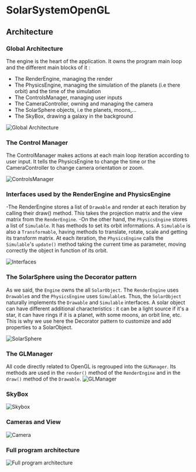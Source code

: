# SolarSystemOpenGL

## Architecture
### Global Architecture
The engine is the heart of the application. It owns the program main loop and the different main blocks of it :
- The RenderEngine, managing the render
- The PhysicsEngine, managing the simulation of the planets (i.e there orbit) and the time of the simulation
- The ControlsManager, managing user inputs
- The CameraController, owning and managing the camera
- The SolarSphere objects, i.e the planets, moons,...
- The SkyBox, drawing a galaxy in the background 

![Global Architecture](http://www.plantuml.com/plantuml/png/SoWkIImgAStDuNBDIy_CIrNGrTLIK39KKWXApKj9BO88eii5P5GMPoONOvTqpiyhAShFAVPDp4jCJot2a4xCJIrAX2hAGPFNKb88piz9B0eko4WjmZ0vEBlIAR-22mYISnABYnMWqjMr43xKoMYYCCUY2MEu0ow3vW641BBJu89GHu7u3a3hWG490000)

### The Control Manager
The ControlManager makes actions at each main loop iteration according to user input. It tells the PhysicsEngine to change the time or the CameraController to change camera orientation or zoom.

![ControlsManager](http://www.plantuml.com/plantuml/png/RP5D2i8m48NtESNGPMaBRbr8iRWKn9vWY4CRp8yayQUATpTYA3NjSjutyoPvKpkFrb-LP3lT2KrGbZbagmoEf4zaVsBA3ltW17VBi37QMoFT7ZLsP6SO5LcCJJBXUGQjaMZRIqzsvjoUXwrvi6H1m9kPAwoXwL5tvE0cw5x0qnXLL5MrEFttdyce5ue0EQVWY5uOpHZZ4fs3sFfwnpgcbQZHDvNJnuuapMu4qrH6CURnhUkmFjpm0m00)

### Interfaces used by the RenderEngine and PhysicsEngine
-The RenderEngine stores a list of `Drawable` and render at each iteration by calling their draw() method. This takes the projection matrix and the view matrix from the `RenderEngine`.
-On the other hand, the `PhysicsEngine` stores a list of `Simulable`. It has methods to set its orbit informations. A `Simulable` is also a `Transformable`, having methods to translate, rotate, scale and getting its transform matrix. At each iteration, the `PhysicsEngine` calls the `Simulable`'s `update()` method taking the current time as parameter, moving correctly the object in function of its orbit.

![Interfaces](http://www.plantuml.com/plantuml/png/VLHDRzD04BtxLwnoSafQ2S6vAXyLL6f4L2CkYCDqFR67hdVDx3XD5FBViHrZDXlJd3pllNdZUT7unWkmD9L9Rcr15jNbvOMQlPwf1xGvyX6CkLMvywJzDFd1MM5d_18i5CXdD5J8C8XCn5_CLEOCS5QNo6VEsTFklTicqO2MlZvpdH95htrIgQkhOJnLZO57WyaOG4X_P7Z-FtjFHIcPQrXZCXgretzVgwyCrgyTLtrtGbQGrw1nT5JxHBM_Lnj7kSfRCAr0tggQtSyb2DDseNfWG_Xy1ER7Xgo46hyX2sw__r05IlTC6dqw3nmzogVx8OnqV5A5MKQgrYvl9PamsK9j_0gaNAYXNFVbF3a46mIhnMj8nnWGJ3UetuI3s4a7vwxfUXZoXUea2hRa9tI_6X1aIyw6fDTW9gpHeuplDARGXrS4p374D5hctz-sFyrb1OnMqjDbNHJUkzf1xScd_J9FLKIlaEab_Wi_ae2vrHgjC6cItT-8S5hQEReyNHi7eahNi8zq3rs0vEovSDhmpcf3jcyPn3aMZ7WYR-eS10TUgC8x-xcrxAFK1hnNms7i3qCzdak8ZWSPmV4n1qnqrICHV3L6SFXUTFLDExwfp1y0)

### The SolarSphere using the Decorator pattern
As we said, the `Engine` owns the all `SolarObject`. The `RenderEngine` uses `Drawable`s and the `PhysicsEngine` uses `Simulable`s. Thus, the `SolarObject` naturally implements the `Drawable` and `Simulable` interfaces.
A solar object can have different additional characteristics : it can be a light source if it's a star, it can have rings if it is a planet, with some moons, an orbit line, etc. This is why we use here the Decorator pattern to customize and add properties to a SolarObject.

![SolarSphere](http://www.plantuml.com/plantuml/png/VLHDSzCm4BtxLsXwSalQ2voP0kr0XcR891qk38UDl754PScirccOqF-ER2l-K4tYY_tUqzFkoqgtZe6uAdIojXfeNUwGKDpS_7qlxWYUOQFnDRDMHQLZwYEuGFVWI727qXAmfTUgUvChW-Bw-afSN5sCg6-qKVpGic5Lx9UibCdFq5svhUQHmBYjfIBkmDDssY5XcoDxJ1mJPHXf2nAxW3me_E_DtgfCP1vC2-1teYJxQm5CwZ0J3R1N-Dm2b-s2zGvA_8x4UFZnK-J8zRkIwDBBWQD3_lom00CvKjgzYLml8fMtoxnapLJdiNTBuDrCXCzjytcPl2I33leeuZQuPZGmfdkKRuSRaUKQpcnLho78PgAM23WeDw7xNG4Z6MNDg5e9Ui8Q7N9NKvT24ru-ODeGqwYP_cy-ZdDP0g7XTDoiZSBxK5eedN9DKUAfYEWbaZh7DsCA-bvAD4nAAlvpYWYdfRMZpTAjji1YPojoaMvL1wYiEI_i3UT6QcMQ9K6SOKw88tbLPi0OU5O5piqNR-cZz8_Ku9m8X_7uCZtr_G4P1mrPzibgIuzuu8hmD8PbFNMTTtnV18C87WoNgjpSV2qYX-XyHZOZBXtMk_7clLLpROIbzVjfMsKCqghPUoO2PYlkiVzRzhTLyEs0TcvadT1CXFXtIZuPTDEE_hb5arM5_WS0)

### The GLManager
All code directly related to OpenGL is regrouped into the `GLManager`. Its methods are used in the `render()` method of the `RenderEngine` and in the `draw()` method of the `Drawable`.
![GLManager](http://www.plantuml.com/plantuml/png/bLJDZjem4BxdAUPK6JMSMlMmxQM22bK2jIhRvO0u3F6Gp3QnaJC9h5Rxxar2_YEXbWEov_lnZEmlg_K63ORauCjy3h_8Q7BVJCY6l26qT7Z1OqoU5yIOfj2XhnuKl_UvPGsezHCvuO1IjOtmJEMEhli3vBCUJHTcBM-r9fCba5XDVc7BHY2lL0kR6PaDtGjJJKvjnR49uG-z-52ly_GdIjHkJzLszhadprAQo4VslmsVh4iQ0kiQFreRGuJf1E_hKv8QVy8ueuvKZzKrSvzyYYt-CpcCauU7d88Fx_vBaQ1yd2YA9cd7MY9LjG2NXh1QP-MreDQFT9NCaVgUO4Z0IJYbBB8ZRV0yOEu_7O3BHJe-ysiWd5DDRjgCRO32rlXGsvPzr-z4RjHYEl6RpUFBcGR6PCgtMiwZ1dNDQGTC1KiwIxHpB5FPFVZ8HWyhcPdMWfZGbQKtpsCZv4uOK9ihU1tbGvLN16TddpSeZgy-L8MSwN8hr4zl6BEGf0tMw6ssYLNj2i9uCsAr2RaJAk-j-GhqFnZr1FDs8djyfa3I_U5sGf-hjilrZessbwQJ2vjwwSC24t88mIYSFoe_rVcFy3M7aQZgVsip5n34VOQhpbUpwPMKy_m5)
### SkyBox
![Skybox](http://www.plantuml.com/plantuml/png/NP11IyD048Nlyok6dX9j2u9ub2AA5mD2n4lfOSnEjwlf9inEqvNQ_-xQ3QMufvd7UnyxRn6KH7VR5kglxuSkudp-Su-FGdlwQ1cUl7MUSJQxmidD1BC7m7bbMLF3PoSU0DEx7Zfdq2Ins9BUOY_TPqKgBaxn90oEzraeSw3UKC_lBCfnkKBB-ZUxXaDHNX03w_DBHPuiIt6UqBRLFrV2cMIfLPotE8HNqiqKntLzMaiu0ZGjXJ3Ua_-U4MJC6qVT2OSHihnROPzYuIANQpaSOS7UfF9-0G00)

### Cameras and View
![Camera](http://www.plantuml.com/plantuml/png/TP9FRnCn4CNl_XIZd9AIhSIV4qAegD0JI5LR43rExCbYyDfXFBkj2dntibvli-usj_ZzNjuyp_ei2hAqZLFds10Zd9x-VGytZ3vk0pUuSPJ9UV32mJbYgAeJM9miu9kbkoFqvG86eAx86-9FlhQUu5rLPHtUmlMUHBZay3CbmHSKjfgYokOow311AUk5U8kQogRmHm40lEY2DI0zSIYqx4Y_Naq81-bb4zh-Func3Rq5yDx6Pto_MnHYRuEVmgZHFHDDaUInKrncrg2yWNf2qbNlz_YVKjfXZ6a3HVyXIF_Qe7Df3WXoJRA6NDpOAEWrNN1eRag4ldRqlJpUhihm2oOgSzDX5wALmrqt8JYmyT0awybRamo3dwgNEMJKSuyz-JWhFVTyIEsFwBVJfStUNbxWKttyrXXtfEKAnOQS7adwpI-lXQslmPhry2MwaTzPqJzAouZIEHNJOZjAfldx-KnR6USRgfbexlcwE-vu2A4PwSDgUhz-zF1hlfFPKnfstP5-1PBSP-HDsxZ_)
### Full program architecture
![Full program architecture](http://www.plantuml.com/plantuml/png/nLTVRzis47_tfo3wCCYTOc1_i8TjADecRHVCGOCuJLSKnK1J5uarHMhaoN-wxRjFf2XMf1olByFy9Dxln-FTyUvuVcgGQcnhCJkdDMXA5ek_df1RJQMvLxgcQm4UELSIjH82D3axUqmUFNv4xZZi7a2_UKHwOEOHSqKbBHtyX4ps_4ZEAofBC6JRwSp99wNgVB5O7DrzNHqCP-Q5BBc4qLRaDH3A60ZG5BcICqyPx5qfGVMggK23XuAngytXkTgdqXkG1UXUc62n5IcOc9t2gV-prthDSTbJklYF3Bq0fZH5fMUnsuk5zudNhN3Nv8sDuGjDTm-ZIrvMk5AjPWdXvxCpRsGNtrM767AjrKTtu-IAekOCpEo6o_A4mS4qoqcJgWzudsx1o96QVqEyyWYo1wdZjeo4pwdfTKJvS6pNbFLgwM_KHYXEZnWAXdS_BX7qFMKGfEJF6Ub-NsyLBqZH2REQulUawKBiWhlFYHMuOkW5ytx3gg8Dt856sB__G4f0-stl8fkFD1h0O4qMlaWfhX9MfwxeA2lKzYQtvffYbHE_l7VB-UpliGVH9KPke4K4HSYsmBuR7wGLMd6XMhj7qo8dbaBedfiZl3zQYg0bLpAobb5nH3KOm61JY88BNZb2-Y1ciJC-Xr973E0rrI0nYvrLIV2UDOesXXjd5DdK2NmDcf_2NSbJyO8naBQUE1w64C5ngjMeYknUA8gaKgqs2Uz6eUjx9uYHmal919TkYoSNK6g0YDus1KNmk6snb_ANJcKSod4d2S6qRfU0ryfmTuJNwZHPu58YI6FzdiSxpfLGUd9PeGpZww95uVYtiCTMmv3CpP2xJ51ZV3DBx_cMwXBGNj2t19FSkGkrbyLwufVBQqpbmrLIqm336njZhz_qgWSxUP7tNNKxu3kEh8ef0-JMrhXd3FaM76bQGKkuHt--lz0fvqtpCCC-lWFwQJxspnxTVqKnITve7nAVEAkBvUyljY2HG4wwnLik2xKRkBjy6b96Qx_AaxU-6PtgHVrXPwFiUBt-20o9iPB-sxp_qBFyesCsXxNQZpnsGz0GRjeqWhE-aE8a2gqqJS3GXUF-l9qdRJxmNYr1jZMfLG5vfvPB95ktwror4kUnzhXBR-2GavCT-wTnzHgOR4_Klv7SzhX9jgsL4gIYPeh7HUJnEofQ-4poRaN6d23Rfl35PDidllfIigtdbEn6hRUymChtjTr0UBLikKGRbg6VNDQq1CBhSaevRzTmHPk8-Vw73uJR3vESwMisQLD2zPcM4w_Mckop0tjgvnZcm-Bsq42a6AHzdAm_MIGlk8c1UCC5D5YzrHodsqx1QowBMDBAgOm9eDgAGkM4-NQed23eNqTcExZF0e8LPni9nkHHqrzJ0_F_Vsxwpv_-43JV-v965sOM5VMsKCvzoyj6lEHq-tft5gw0ALaCvrQUv9TbIejqEDK8upV0ZyAHgM7QJImTSxFfYy2b_noU1iBcHrtyh3_1tJ2IZKSI4G-DzlnidcPiv8yjJf-hzdk84vSIz0qjU6joucMgnI2RPcnicjNruBWofRe9jA4Q93kS7d3yqvOyJ7wFyPjiSxBxp6XZ-i_8QqZ4ONftRbxAN-j4HVhVATOJOzaaI45NFmkbOvgcRBEcGlJrX6vg2-4lk44g6RpKghwD8IfB0R_5otT9ERpK0B5UjsZyr3f-3Ba9bgGZQtzmB8r7txYwBYP6JpdFdFKFoD_rsMgXsLEGHLkBVm00)
